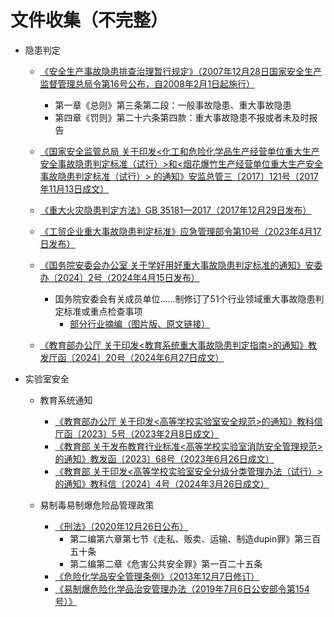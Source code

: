 
# 文件收集（不完整）



- 隐患判定

  - [《安全生产事故隐患排查治理暂行规定》（2007年12月28日国家安全生产监督管理总局令第16号公布，自2008年2月1日起施行）](https://www.mem.gov.cn/gk/zfxxgkpt/fdzdgknr/gz11/200712/t20071228_405675.shtml)
    - 第一章《总则》第三条第二段：一般事故隐患、重大事故隐患
    - 第四章《罚则》第二十六条第四款：重大事故隐患不报或者未及时报告

  - [《国家安全监管总局 关于印发<化工和危险化学品生产经营单位重大生产安全事故隐患判定标准（试行）>和<烟花爆竹生产经营单位重大生产安全事故隐患判定标准（试行）> 的通知》安监总管三〔2017〕121号（2017年11月13日成文）](https://yjglj.sh.gov.cn/resource/45/45ee99449fec4fcd96aaebcc0def3815/899acb15f47cabe0132efcccf7ed8923.pdf)

  - [《重大火灾隐患判定方法》GB 35181—2017（2017年12月29日发布）](https://std.samr.gov.cn/gb/search/gbDetailed?id=71F772D82484D3A7E05397BE0A0AB82A)

  - [《工贸企业重大事故隐患判定标准》应急管理部令第10号（2023年4月17日发布）](https://www.mem.gov.cn/gk/zfxxgkpt/fdzdgknr/202304/t20230417_448156.shtml)

  - [《国务院安委会办公室 关于学好用好重大事故隐患判定标准的通知》安委办〔2024〕2号（2024年4月15日发布）](https://www.mem.gov.cn/gk/zfxxgkpt/fdzdgknr/202404/t20240415_484827.shtml)
    - 国务院安委会有关成员单位……制修订了51个行业领域重大事故隐患判定标准或重点检查事项
      - [部分行业摘编（图片版、原文链接）](https://yjgl.ganzhou.gov.cn/gzsyjgl/c103223/202404/af0499336044494d9cb9bf428616831b.shtml)

  - [《教育部办公厅 关于印发<教育系统重大事故隐患判定指南>的通知》教发厅函〔2024〕20号（2024年6月27日成文）](https://www.jiangxia.gov.cn/xxgk_22343/xxgkml_22349/zdlyxxgk_22437/jyly/202501/t20250103_2512293.shtml)


- 实验室安全

  - 教育系统通知
    - [《教育部办公厅 关于印发<高等学校实验室安全规范>的通知》教科信厅函〔2023〕5号（2023年2月8日成文）](http://www.moe.gov.cn/srcsite/A16/moe_784/202302/t20230220_1045998.html)
    - [《教育部 关于发布教育行业标准<高等学校实验室消防安全管理规范>的通知》教发函〔2023〕68号（2023年6月26日成文）](http://www.moe.gov.cn/srcsite/A03/s3013/202307/t20230705_1067360.html)
    - [《教育部 关于印发<高等学校实验室安全分级分类管理办法（试行）>的通知》教科信〔2024〕4号（2024年3月26日成文）](http://www.moe.gov.cn/srcsite/A16/s7062/202404/t20240419_1126415.html)

  - 易制毒易制爆危险品管理政策
    - [《刑法》（2020年12月26日公布）](https://flk.npc.gov.cn/detail2.html?ZmY4MDgxODE3OTZhNjM2YTAxNzk4MjJhMTk2NDBjOTI%3D)
      - 第二编第六章第七节《走私、贩卖、运输、制造dupin罪》第三百五十条
      - 第二编第二章《危害公共安全罪》第一百二十五条
    - [《危险化学品安全管理条例》（2013年12月7日修订）](https://flk.npc.gov.cn/detail2.html?ZmY4MDgwODE2ZjNjYmIzYzAxNmY0MDg3Y2RjYzAzZDk)
    - [《易制爆危险化学品治安管理办法（2019年7月6日公安部令第154号）》](https://www.gov.cn/gongbao/content/2019/content_5442274.htm)

